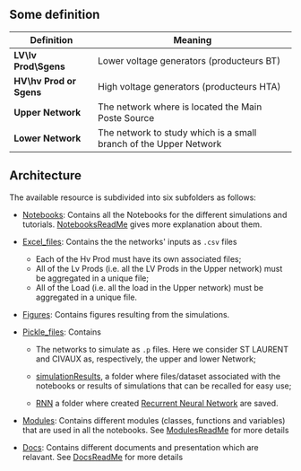## Some definition

|    Definition             |                              Meaning                               
|   --------                |                ----------------------------------------            
| **LV\lv Prod\Sgens**      |   Lower voltage generators (producteurs BT)                        
| **HV\hv Prod or Sgens**   |   High voltage generators (producteurs HTA)
   **Upper Network**        |   The network where is located the Main Poste Source
   **Lower Network**        |   The network to study which is a small branch of the Upper Network


## Architecture
The available resource is subdivided into six subfolders as follows:
- [Notebooks](Notebooks/): Contains all the Notebooks for the different simulations and tutorials. [NotebooksReadMe](Notebooks/README.md) gives more explanation about them. 
- [Excel_files](Excel_files/): Contains the the networks' inputs as ``.csv`` files 
  - Each of the Hv Prod must have its own associated files;
  - All of the Lv Prods (i.e. all the LV Prods in the Upper network) must be aggregated  in a unique file;
  - All of the Load  (i.e. all the load in the Upper network) must be aggregated in a unique file.
  
- [Figures](Figures/): Contains figures resulting from the simulations.

- [Pickle_files](Pickle_files/): Contains
  - The networks to simulate as ``.p`` files. Here we consider ST LAURENT and CIVAUX as, respectively, the upper and lower Network; 
  - [simulationResults](Pickle_files/simulationResults), a folder where files/dataset associated with the notebooks or results of simulations that can be recalled for easy use;
  
  - [RNN](Pickle_files/RNN) a folder where created [Recurrent Neural Network](https://en.wikipedia.org/wiki/Recurrent_neural_network) are saved.
  
- [Modules](Modules/): Contains different modules (classes, functions and variables) that are used in all the notebooks. See [ModulesReadMe](Modules/README.md) for more details

- [Docs](Docs/): Contains different documents and presentation which are relavant. See [DocsReadMe](Docs/README.md) for more details
